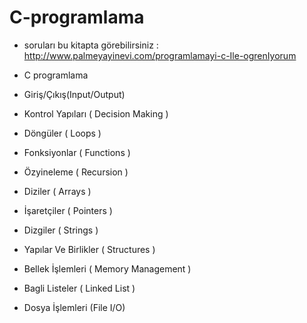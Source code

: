 # C-programlama

- soruları bu kitapta görebilirsiniz :  http://www.palmeyayinevi.com/programlamayi-c-Ile-ogrenIyorum

- C programlama
- Giriş/Çıkış(Input/Output)
- Kontrol Yapıları ( Decision Making )
- Döngüler ( Loops )
- Fonksiyonlar ( Functions )
- Özyineleme ( Recursion )
- Diziler ( Arrays )
- İşaretçiler ( Pointers )
- Dizgiler ( Strings )
- Yapılar Ve Birlikler ( Structures )
- Bellek İşlemleri ( Memory Management )
- Bagli Listeler ( Linked List )
- Dosya İşlemleri (File I/O)
